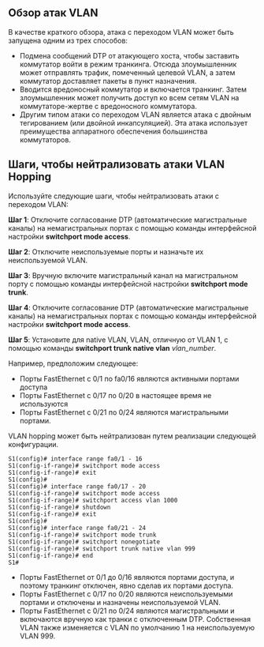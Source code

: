 <!-- 11.2.1 -->
## Обзор атак VLAN

В качестве краткого обзора, атака с переходом VLAN может быть запущена одним из трех способов:

* Подмена сообщений DTP от атакующего хоста, чтобы заставить коммутатор войти в режим транкинга. Отсюда злоумышленник может отправлять трафик, помеченный целевой VLAN, а затем коммутатор доставляет пакеты в пункт назначения.
* Вводится вредоносный коммутатор и включается транкинг. Затем злоумышленник может получить доступ ко всем сетям VLAN на коммутаторе-жертве с вредоносного коммутатора.
* Другим типом атаки со переходом VLAN является атака с двойным тегированием (или двойной инкапсуляцией). Эта атака использует преимущества аппаратного обеспечения большинства коммутаторов.

<!-- 11.2.2 -->
## Шаги, чтобы нейтрализовать атаки VLAN Hopping

Используйте следующие шаги, чтобы нейтрализовать атаки с переходом VLAN:

**Шаг 1**: Отключите согласование DTP (автоматические магистральные каналы) на немагистральных портах с помощью команды интерфейсной настройки **switchport mode access**.

**Шаг 2**: Отключите неиспользуемые порты и назначьте их неиспользуемой VLAN.

**Шаг 3**: Вручную включите магистральный канал на магистральном порту с помощью команды интерфейсной настройки **switchport mode trunk**.

**Шаг 4**: Отключите согласование DTP (автоматические магистральные каналы) на немагистральных портах с помощью команды интерфейсной настройки **switchport mode access**.

**Шаг 5**: Установите для native VLAN, VLAN, отличную от VLAN 1, с помощью команды **switchport trunk native vlan** _vlan\_number_.

Например, предположим следующее:

* Порты FastEthernet с 0/1 по fa0/16 являются активными портами доступа
* Порты FastEthernet с 0/17 по 0/20 в настоящее время не используются
* Порты FastEthernet с 0/21 по 0/24 являются магистральными портами.

 VLAN hopping может быть нейтрализован путем реализации следующей конфигурации.

```
S1(config)# interface range fa0/1 - 16
S1(config-if-range)# switchport mode access
S1(config-if-range)# exit
S1(config)# 
S1(config)# interface range fa0/17 - 20
S1(config-if-range)# switchport mode access
S1(config-if-range)# switchport access vlan 1000
S1(config-if-range)# shutdown
S1(config-if-range)# exit
S1(config)# 
S1(config)# interface range fa0/21 - 24
S1(config-if-range)# switchport mode trunk
S1(config-if-range)# switchport nonegotiate
S1(config-if-range)# switchport trunk native vlan 999
S1(config-if-range)# end
S1#
```

* Порты FastEthernet от 0/1 до 0/16 являются портами доступа, и поэтому транкинг отключен, явно сделав их портами доступа.
* Порты FastEthernet с 0/17 по 0/20 являются неиспользуемыми портами и отключены и назначены неиспользуемой VLAN.
* Порты FastEthernet с 0/21 по 0/24 являются магистральными и включаются вручную как транки с отключенным DTP. Собственная VLAN также изменяется с VLAN по умолчанию 1 на неиспользуемую VLAN 999.

<!-- 11.2.3 -->
<!-- syntax -->